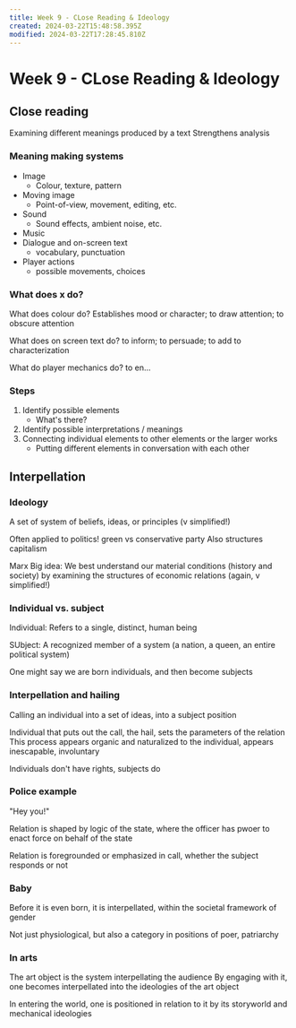 ```yaml
---
title: Week 9 - CLose Reading & Ideology
created: 2024-03-22T15:48:58.395Z
modified: 2024-03-22T17:28:45.810Z
---
```


# Week 9 - CLose Reading & Ideology

## Close reading
Examining different meanings produced by a text
Strengthens analysis

### Meaning making systems
- Image
	- Colour, texture, pattern
- Moving image
	- Point-of-view, movement, editing, etc.
- Sound
	- Sound effects, ambient noise, etc.
- Music
- Dialogue and on-screen text
	- vocabulary, punctuation
- Player actions
	- possible movements, choices

### What does x do?


What does colour do?
Establishes mood or character; to draw attention; to obscure attention

What does on screen text do?
to inform; to persuade; to add to characterization

What do player mechanics do?
to en...

### Steps
1. Identify possible elements
	- What's there?
2. Identify possible interpretations / meanings
3. Connecting individual elements to other elements or the larger works
	- Putting different elements in conversation with each other


## Interpellation

### Ideology
A set of system of beliefs, ideas, or principles
(v simplified!)

Often applied to politics!
green vs conservative party
Also structures
capitalism

Marx
Big idea:
We best understand our material conditions (history and society) by examining the structures of economic relations
(again, v simplified!)

### Individual vs. subject
Individual:
Refers to a single, distinct, human being

SUbject:
A recognized member of a system (a nation, a queen, an entire political system)

One might say we are born individuals, and then become subjects

### Interpellation and hailing
Calling an individual into a set of ideas, into a subject position

Individual that puts out the call, the hail, sets the parameters of the relation
This process appears organic and naturalized to the individual, appears inescapable, involuntary

Individuals don't have rights, subjects do

### Police example
"Hey you!"

Relation is shaped by logic of the state, where the officer has pwoer to enact force on behalf of the state

Relation is foregrounded or emphasized in call, whether the subject responds or not

### Baby
Before it is even born, it is interpellated, within the societal framework of gender

Not just physiological, but also a category in positions of poer, patriarchy

### In arts
The art object is the system interpellating the audience
By engaging with it, one becomes interpellated into the ideologies of the art object

In entering the world, one is positioned in relation to it by its storyworld and mechanical ideologies


